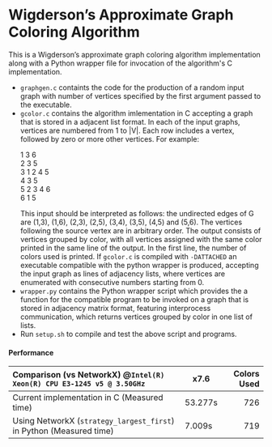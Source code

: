 # Wigderson’s Approximate Graph Coloring Algorithm
This is a Wigderson’s approximate graph coloring algorithm implementation
along with a Python wrapper file for invocation of the algorithm's C
implementation.

- `graphgen.c` containts the code for the production of a random input graph
with number of vertices specified by the first argument passed to the
executable.
- `gcolor.c` contains the algorithm imlementation in C accepting a graph that
is stored in a adjacent list format. In each of the input graphs, vertices are
numbered from 1 to |V|. Each row includes a vertex, followed by zero or more
other vertices. For example:<p>
1 3 6<br />
2 3 5<br />
3 1 2 4 5<br />
4 3 5<br />
5 2 3 4 6<br />
6 1 5</p>
This input should be interpreted as follows: the undirected edges of G are
(1,3), (1,6), (2,3), (2,5), (3,4), (3,5), (4,5) and (5,6). The vertices
following the source vertex are in arbitrary order. The output consists of
vertices grouped by color, with all vertices assigned with the same color
printed in the same line of the output. In the first line, the number of colors
used is printed. If `gcolor.c` is compiled  with `-DATTACHED` an executable
compatible with the python wrapper is produced, accepting the input graph as
lines of adjacency lists, where vertices are enumerated with consecutive numbers
starting from 0.
- `wrapper.py` contains the Python wrapper script which provides the a function
for the compatible program to be invoked on a graph that is stored in adjacency
matrix format, featuring interprocess communication, which returns vertices
grouped by color in one list of lists.
- Run `setup.sh` to compile and test the above script and programs.

#### Performance
Comparison (vs NetworkX) @`Intel(R) Xeon(R) CPU E3-1245 v5 @ 3.50GHz` |   x7.6      | Colors Used
:---------------------------------------------------------------------|-------------|------------:
Current implementation in C  (Measured time)                          |   53.277s   | 726
Using NetworkX (`strategy_largest_first`) in Python (Measured time)   |   7.009s    | 719

